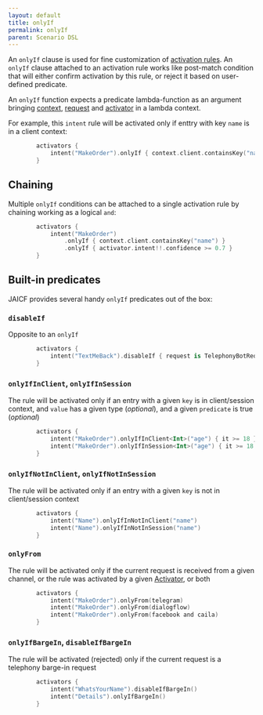 ```yaml
---
layout: default
title: onlyIf
permalink: onlyIf
parent: Scenario DSL
---
```


An `onlyIf` clause is used for fine customization of [activation rules](activators). An `onlyIf` clause
attached to an activation rule works like post-match condition that will either confirm activation by this rule, or reject it 
based on user-defined predicate.

An `onlyIf` function expects a predicate lambda-function as an argument bringing [context](context),
[request](request) and [activator](activator) in a lambda context.


For example, this `intent` rule will be activated only if enttry with key `name` is in a client context:
```kotlin
        activators {
            intent("MakeOrder").onlyIf { context.client.containsKey("name") }
        }
```

## Chaining

Multiple `onlyIf` conditions can be attached to a single activation rule by chaining working as a logical `and`:
```kotlin
        activators {
            intent("MakeOrder")
                .onlyIf { context.client.containsKey("name") }
                .onlyIf { activator.intent!!.confidence >= 0.7 }
        }

```

## Built-in predicates

JAICF provides several handy `onlyIf` predicates out of the box:

### `disableIf`

Opposite to an `onlyIf`
```kotlin
        activators {
            intent("TextMeBack").disableIf { request is TelephonyBotRequest }
        }
```

### `onlyIfInClient`, `onlyIfInSession`

The rule will be activated only if an entry with a given `key` is in client/session context, and `value` has a given type (_optional_), and a given `predicate` is true (_optional_)
```kotlin
        activators {
            intent("MakeOrder").onlyIfInClient<Int>("age") { it >= 18 }
            intent("MakeOrder").onlyIfInSession<Int>("age") { it >= 18 }
        }
```

### `onlyIfNotInClient`, `onlyIfNotInSession`

The rule will be activated only if an entry with a given `key` is not in client/session context
```kotlin
        activators {
            intent("Name").onlyIfInNotInClient("name")
            intent("Name").onlyIfInNotInSession("name")
        }
```

### `onlyFrom`

The rule will be activated only if the current request is received from a given channel, or the rule was activated by a given [Activator](https://github.com/just-ai/jaicf-kotlin/blob/master/core/src/main/kotlin/com/justai/jaicf/activator/Activator.kt), or both
```kotlin
        activators {
            intent("MakeOrder").onlyFrom(telegram)
            intent("MakeOrder").onlyFrom(dialogflow)
            intent("MakeOrder").onlyFrom(facebook and caila)
        }
```

### `onlyIfBargeIn`, `disableIfBargeIn`

The rule will be activated (rejected) only if the current request is a telephony barge-in request
```kotlin
        activators {
            intent("WhatsYourName").disableIfBargeIn()
            intent("Details").onlyIfBargeIn()
        }   
```
